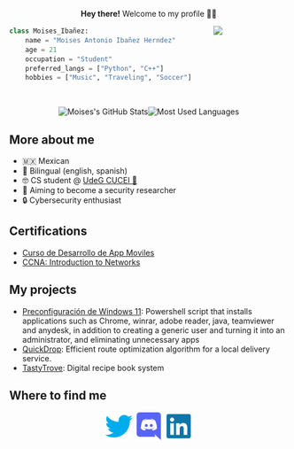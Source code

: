 <p align="center"><b>Hey there!</b> Welcome to my profile 👋🏻</p>
<img align="right" width=135 src="./res/me.png">

```python
class Moises_Ibañez:
    name = "Moises Antonio Ibañez Herndez"
    age = 21
    occupation = "Student"
    preferred_langs = ["Python", "C++"]
    hobbies = ["Music", "Traveling", "Soccer"]
```
<br>

<p align="center"><img alt="Moises's GitHub Stats" height=130 src="https://github-readme-stats.vercel.app/api?username=moisesibanez17&show_icons=true&theme=nord"><img alt="Most Used Languages" height=130 src="https://github-readme-stats.vercel.app/api/top-langs/?username=moisesibanez17&layout=compact&theme=nord"></p>

## More about me
- 🇲🇽 Mexican
- 💬 Bilingual (english, spanish)
- 🤓 CS student @ [UdeG CUCEI 🦁](http://www.cucei.udg.mx)
- 🐛 Aiming to become a security researcher
- 🔒 Cybersecurity enthusiast

## Certifications
- [Curso de Desarrollo de App Moviles](https://skillshop.exceedlms.com/student/collection/798207-apps?locale=es)
- [CCNA: Introduction to Networks](https://www.credly.com/badges/69976cbe-b703-4aa2-adea-77a74ebe9d5d/linked_in_profile)

## My projects
- [Preconfiguración de Windows 11](https://github.com/moisesibanez17/Instalacion-y-preconfiguracon-de-Windows-11): Powershell script that installs applications such as Chrome, winrar, adobe reader, java, teamviewer and anydesk, in addition to creating a generic user and turning it into an administrator, and eliminating unnecessary apps 
- [QuickDrop](https://github.com/moisesibanez17/QuickDrop): Efficient route optimization algorithm for a local delivery service.
- [TastyTrove](https://github.com/moisesibanez17/TastyTrove): Digital recipe book system

## Where to find me

<p align="center">
<a href="https://twitter.com/moisesibanez17"><img width=50 src="./res/icons/twitter.png"></a>
<a href="moisesibanez17"><img width=50 src="./res/icons/discord.png"></a>
<a href="https://www.linkedin.com/in/moises-antonio-iba%C3%B1ez-hernadez-32048828b?lipi=urn%3Ali%3Apage%3Ad_flagship3_profile_view_base_contact_details%3BgJIfqCDXTe2MQXOHAZ%2Fr%2Fw%3D%3D"><img width=50 src="./res/icons/linkedin.png"></a>
</p>